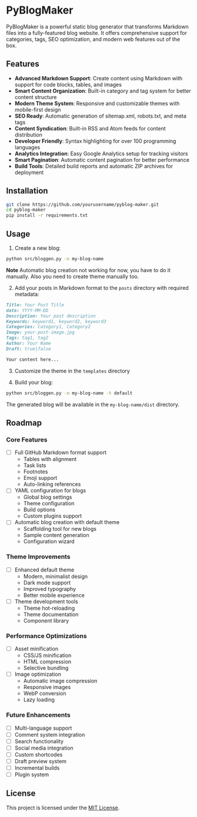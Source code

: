 # PyBlogMaker

PyBlogMaker is a powerful static blog generator that transforms Markdown files into a fully-featured blog website. It offers comprehensive support for categories, tags, SEO optimization, and modern web features out of the box.

## Features

- **Advanced Markdown Support**: Create content using Markdown with support for code blocks, tables, and images
- **Smart Content Organization**: Built-in category and tag system for better content structure
- **Modern Theme System**: Responsive and customizable themes with mobile-first design
- **SEO Ready**: Automatic generation of sitemap.xml, robots.txt, and meta tags
- **Content Syndication**: Built-in RSS and Atom feeds for content distribution
- **Developer Friendly**: Syntax highlighting for over 100 programming languages
- **Analytics Integration**: Easy Google Analytics setup for tracking visitors
- **Smart Pagination**: Automatic content pagination for better performance
- **Build Tools**: Detailed build reports and automatic ZIP archives for deployment

## Installation

```bash
git clone https://github.com/yourusername/pyblog-maker.git
cd pyblog-maker
pip install -r requirements.txt
```

## Usage

1. Create a new blog:
```bash
python src/bloggen.py -n my-blog-name
```

**Note** Automatic blog creation not working for now, you have to do it manually. Also you need to create theme manually too.

2. Add your posts in Markdown format to the `posts` directory with required metadata:
```markdown
Title: Your Post Title
date: YYYY-MM-DD
Description: Your post description
Keywords: keyword1, keyword2, keyword3
Categories: Category1, Category2
Image: your-post-image.jpg
Tags: tag1, tag2
Author: Your Name
Draft: true|false

Your content here...
```

3. Customize the theme in the `templates` directory

4. Build your blog:
```bash
python src/bloggen.py -n my-blog-name -t default
```

The generated blog will be available in the `my-blog-name/dist` directory.

## Roadmap

### Core Features
- [ ] Full GitHub Markdown format support
  - Tables with alignment
  - Task lists
  - Footnotes
  - Emoji support
  - Auto-linking references
- [ ] YAML configuration for blogs
  - Global blog settings
  - Theme configuration
  - Build options
  - Custom plugins support
- [ ] Automatic blog creation with default theme
  - Scaffolding tool for new blogs
  - Sample content generation
  - Configuration wizard

### Theme Improvements
- [ ] Enhanced default theme
  - Modern, minimalist design
  - Dark mode support
  - Improved typography
  - Better mobile experience
- [ ] Theme development tools
  - Theme hot-reloading
  - Theme documentation
  - Component library

### Performance Optimizations
- [ ] Asset minification
  - CSS/JS minification
  - HTML compression
  - Selective bundling
- [ ] Image optimization
  - Automatic image compression
  - Responsive images
  - WebP conversion
  - Lazy loading

### Future Enhancements
- [ ] Multi-language support
- [ ] Comment system integration
- [ ] Search functionality
- [ ] Social media integration
- [ ] Custom shortcodes
- [ ] Draft preview system
- [ ] Incremental builds
- [ ] Plugin system

## License

This project is licensed under the [MIT License](LICENSE).